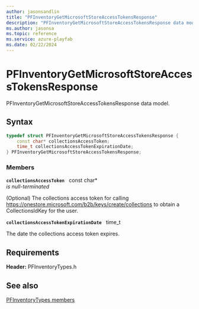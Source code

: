 ```yaml
---
author: jasonsandlin
title: "PFInventoryGetMicrosoftStoreAccessTokensResponse"
description: "PFInventoryGetMicrosoftStoreAccessTokensResponse data model."
ms.author: jasonsa
ms.topic: reference
ms.service: azure-playfab
ms.date: 02/22/2024
---
```


# PFInventoryGetMicrosoftStoreAccessTokensResponse  

PFInventoryGetMicrosoftStoreAccessTokensResponse data model.  

## Syntax  
  
```cpp
typedef struct PFInventoryGetMicrosoftStoreAccessTokensResponse {  
    const char* collectionsAccessToken;  
    time_t collectionsAccessTokenExpirationDate;  
} PFInventoryGetMicrosoftStoreAccessTokensResponse;  
```
  
### Members  
  
**`collectionsAccessToken`** &nbsp; const char*  
*is null-terminated*  
  
(Optional) The collections access token for calling https://onestore.microsoft.com/b2b/keys/create/collections to obtain a CollectionsIdKey for the user.
  
**`collectionsAccessTokenExpirationDate`** &nbsp; time_t  
  
The date the collections access token expires.
  
  
## Requirements  
  
**Header:** PFInventoryTypes.h
  
## See also  
[PFInventoryTypes members](../pfinventorytypes_members.md)  

  
  
